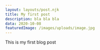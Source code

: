 ```yaml
---
layout: layouts/post.njk
title: My first post
description: bla bla bla
data: 2020-10-08
featuredImage: /images/uploads/image.jpg
---
```


This is my first blog post
